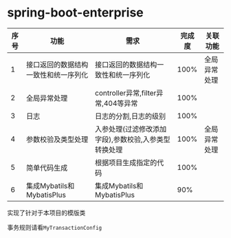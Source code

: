 # spring-boot-enterprise

|序号|功能|需求|完成度|关联功能|
|---|---|---|---|---|
|1|接口返回的数据结构一致性和统一序列化|接口返回的数据结构一致性和统一序列化|100%|全局异常处理|
|2|全局异常处理|controller异常,filter异常,404等异常|100%|||
|3|日志|日志的分割,日志的级别|100%||
|4|参数校验及类型处理|入参处理(过滤修改添加字段),参数校验,入参类型转换处理|100%|全局异常处理|
|5|简单代码生成|根据项目生成指定的代码|100%||
|6|集成Mybatils和MybatisPlus|集成Mybatils和MybatisPlus|90%||


实现了针对于本项目的模版类

事务规则请看`MyTransactionConfig`